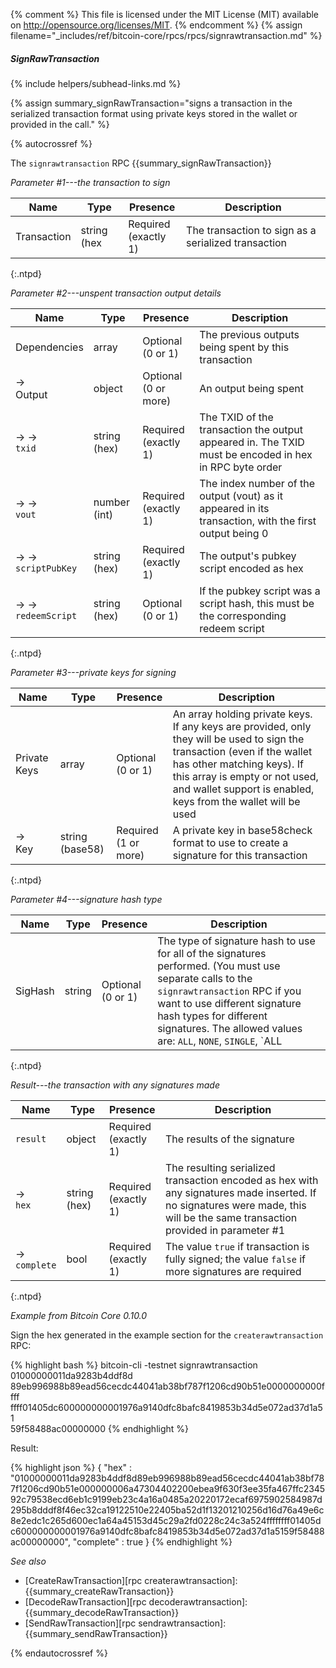 {% comment %}
This file is licensed under the MIT License (MIT) available on
http://opensource.org/licenses/MIT.
{% endcomment %}
{% assign filename="_includes/ref/bitcoin-core/rpcs/rpcs/signrawtransaction.md" %}

##### SignRawTransaction
{% include helpers/subhead-links.md %}

{% assign summary_signRawTransaction="signs a transaction in the serialized transaction format using private keys stored in the wallet or provided in the call." %}

{% autocrossref %}

The `signrawtransaction` RPC {{summary_signRawTransaction}}

*Parameter #1---the transaction to sign*

| Name             | Type         | Presence                    | Description
|------------------|--------------|-----------------------------|----------------
| Transaction      | string (hex  | Required<br>(exactly 1)     | The transaction to sign as a serialized transaction
{:.ntpd}

*Parameter #2---unspent transaction output details*

| Name                  | Type         | Presence                    | Description
|-----------------------|--------------|-----------------------------|-------------
| Dependencies          | array        | Optional<br>(0 or 1)        | The previous outputs being spent by this transaction
| →<br>Output           | object       | Optional<br>(0 or more)     | An output being spent
| → →<br>`txid`         | string (hex) | Required<br>(exactly 1)     | The TXID of the transaction the output appeared in.  The TXID must be encoded in hex in RPC byte order
| → →<br>`vout`         | number (int) | Required<br>(exactly 1)     | The index number of the output (vout) as it appeared in its transaction, with the first output being 0
| → →<br>`scriptPubKey` | string (hex) | Required<br>(exactly 1)     | The output's pubkey script encoded as hex
| → →<br>`redeemScript` | string (hex) | Optional<br>(0 or 1)        | If the pubkey script was a script hash, this must be the corresponding redeem script
{:.ntpd}

*Parameter #3---private keys for signing*

| Name             | Type            | Presence                    | Description
|------------------|-----------------|-----------------------------|-------------
| Private Keys     | array           | Optional<br>(0 or 1)        | An array holding private keys.  If any keys are provided, only they will be used to sign the transaction (even if the wallet has other matching keys).  If this array is empty or not used, and wallet support is enabled, keys from the wallet will be used
| →<br>Key         | string (base58) | Required<br>(1 or more)     | A private key in base58check format to use to create a signature for this transaction
{:.ntpd}

*Parameter #4---signature hash type*

| Name             | Type         | Presence                    | Description
|------------------|--------------|-----------------------------|-------------
| SigHash          | string       | Optional<br>(0 or 1)        | The type of signature hash to use for all of the signatures performed.  (You must use separate calls to the `signrawtransaction` RPC if you want to use different signature hash types for different signatures.  The allowed values are: `ALL`, `NONE`, `SINGLE`, `ALL|ANYONECANPAY`, `NONE|ANYONECANPAY`, and `SINGLE|ANYONECANPAY`
{:.ntpd}

*Result---the transaction with any signatures made*

| Name             | Type         | Presence                    | Description
|------------------|--------------|-----------------------------|-------------
| `result`         | object       | Required<br>(exactly 1)     | The results of the signature
| →<br>`hex`       | string (hex) | Required<br>(exactly 1)     | The resulting serialized transaction encoded as hex with any signatures made inserted.  If no signatures were made, this will be the same transaction provided in parameter #1
| →<br>`complete`  | bool         | Required<br>(exactly 1)     | The value `true` if transaction is fully signed; the value `false` if more signatures are required
{:.ntpd}

*Example from Bitcoin Core 0.10.0*

Sign the hex generated in the example section for the `createrawtransaction`
RPC:

{% highlight bash %}
bitcoin-cli -testnet signrawtransaction 01000000011da9283b4ddf8d\
89eb996988b89ead56cecdc44041ab38bf787f1206cd90b51e0000000000ffff\
ffff01405dc600000000001976a9140dfc8bafc8419853b34d5e072ad37d1a51\
59f58488ac00000000
{% endhighlight %}

Result:

{% highlight json %}
{
    "hex" : "01000000011da9283b4ddf8d89eb996988b89ead56cecdc44041ab38bf787f1206cd90b51e000000006a47304402200ebea9f630f3ee35fa467ffc234592c79538ecd6eb1c9199eb23c4a16a0485a20220172ecaf6975902584987d295b8dddf8f46ec32ca19122510e22405ba52d1f13201210256d16d76a49e6c8e2edc1c265d600ec1a64a45153d45c29a2fd0228c24c3a524ffffffff01405dc600000000001976a9140dfc8bafc8419853b34d5e072ad37d1a5159f58488ac00000000",
    "complete" : true
}
{% endhighlight %}

*See also*

* [CreateRawTransaction][rpc createrawtransaction]: {{summary_createRawTransaction}}
* [DecodeRawTransaction][rpc decoderawtransaction]: {{summary_decodeRawTransaction}}
* [SendRawTransaction][rpc sendrawtransaction]: {{summary_sendRawTransaction}}

{% endautocrossref %}
